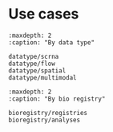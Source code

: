 # Use cases

```{toctree}
:maxdepth: 2
:caption: "By data type"

datatype/scrna
datatype/flow
datatype/spatial
datatype/multimodal
```

```{toctree}
:maxdepth: 2
:caption: "By bio registry"

bioregistry/registries
bioregistry/analyses
```
